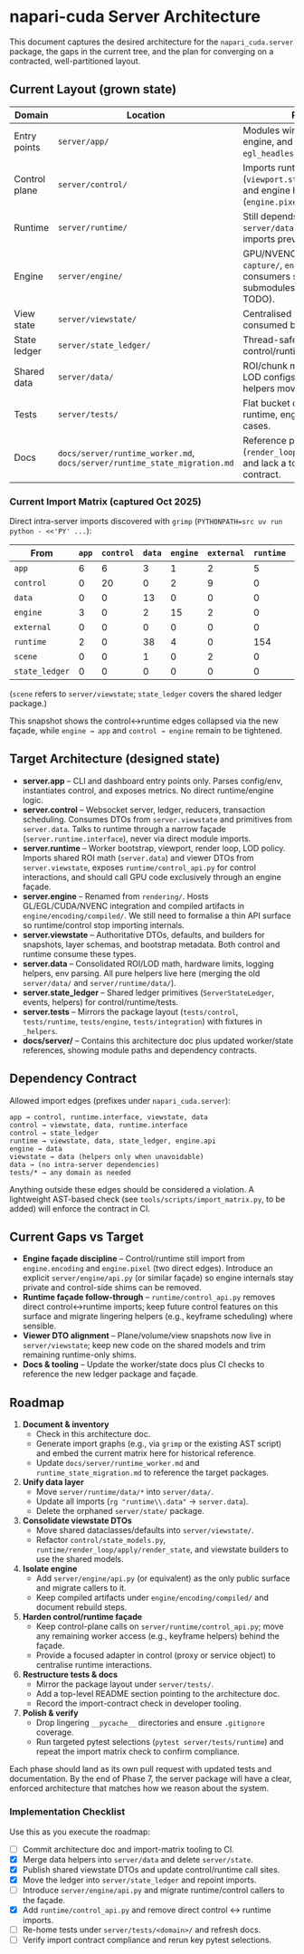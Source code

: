 # napari-cuda Server Architecture

This document captures the desired architecture for the `napari_cuda.server`
package, the gaps in the current tree, and the plan for converging on a
contracted, well-partitioned layout.

## Current Layout (grown state)

| Domain | Location | Reality today |
| --- | --- | --- |
| Entry points | `server/app/` | Modules wire control, runtime, engine, and data directly in `egl_headless_server.py`. |
| Control plane | `server/control/` | Imports runtime state types (`viewport.state`, IPC mailboxes) and engine helpers (`engine.pixel.channel`). |
| Runtime | `server/runtime/` | Still depends on control models and `server/data` helpers; circular imports previously blocked profiling. |
| Engine | `server/engine/` | GPU/NVENC code split across `capture/`, `encoding/`, and `pixel/`; consumers still import these submodules directly (façade TODO). |
| View state | `server/viewstate/` | Centralised viewer DTOs/defaults consumed by control and runtime. |
| State ledger | `server/state_ledger/` | Thread-safe ledger shared across control/runtime/tests. |
| Shared data | `server/data/` | ROI/chunk math, hardware limits, LOD configs. (Former `runtime/data` helpers moved here.) |
| Tests | `server/tests/` | Flat bucket covering control, runtime, engine, and integration cases. |
| Docs | `docs/server/runtime_worker.md`, `docs/server/runtime_state_migration.md` | Reference prior module paths (`render_loop.apply.render_state.*`) and lack a top-level architecture contract. |

### Current Import Matrix (captured Oct 2025)

Direct intra-server imports discovered with `grimp` (`PYTHONPATH=src uv run python - <<'PY' ...`):

| From | `app` | `control` | `data` | `engine` | `external` | `runtime` | `scene` | `state_ledger` |
| --- | --- | --- | --- | --- | --- | --- | --- | --- |
| `app` | 6 | 6 | 3 | 1 | 2 | 5 | 1 | 1 |
| `control` | 0 | 20 | 0 | 2 | 9 | 0 | 4 | 12 |
| `data` | 0 | 0 | 13 | 0 | 0 | 0 | 0 | 0 |
| `engine` | 3 | 0 | 2 | 15 | 2 | 0 | 0 | 0 |
| `external` | 0 | 0 | 0 | 0 | 0 | 0 | 0 | 0 |
| `runtime` | 2 | 0 | 38 | 4 | 0 | 154 | 19 | 2 |
| `scene` | 0 | 0 | 1 | 0 | 2 | 0 | 9 | 1 |
| `state_ledger` | 0 | 0 | 0 | 0 | 0 | 0 | 0 | 0 |

(`scene` refers to `server/viewstate`; `state_ledger` covers the shared ledger package.)

This snapshot shows the control↔runtime edges collapsed via the new façade, while `engine → app` and `control → engine` remain to be tightened.

## Target Architecture (designed state)

- **server.app** – CLI and dashboard entry points only. Parses config/env, instantiates control, and exposes metrics. No direct runtime/engine logic.
- **server.control** – Websocket server, ledger, reducers, transaction scheduling. Consumes DTOs from `server.viewstate` and primitives from `server.data`. Talks to runtime through a narrow façade (`server.runtime.interface`), never via direct module imports.
- **server.runtime** – Worker bootstrap, viewport, render loop, LOD policy. Imports shared ROI math (`server.data`) and viewer DTOs from `server.viewstate`, exposes `runtime/control_api.py` for control interactions, and should call GPU code exclusively through an engine façade.
- **server.engine** – Renamed from `rendering/`. Hosts GL/EGL/CUDA/NVENC integration and compiled artifacts in `engine/encoding/compiled/`. We still need to formalise a thin API surface so runtime/control stop importing internals.
- **server.viewstate** – Authoritative DTOs, defaults, and builders for snapshots, layer schemas, and bootstrap metadata. Both control and runtime consume these types.
- **server.data** – Consolidated ROI/LOD math, hardware limits, logging helpers, env parsing. All pure helpers live here (merging the old `server/data/` and `server/runtime/data/`).
- **server.state_ledger** – Shared ledger primitives (`ServerStateLedger`, events, helpers) for control/runtime/tests.
- **server.tests** – Mirrors the package layout (`tests/control`, `tests/runtime`, `tests/engine`, `tests/integration`) with fixtures in `_helpers`.
- **docs/server/** – Contains this architecture doc plus updated worker/state references, showing module paths and dependency contracts.

## Dependency Contract

Allowed import edges (prefixes under `napari_cuda.server`):

```
app → control, runtime.interface, viewstate, data
control → viewstate, data, runtime.interface
control → state_ledger
runtime → viewstate, data, state_ledger, engine.api
engine → data
viewstate → data (helpers only when unavoidable)
data → (no intra-server dependencies)
tests/* → any domain as needed
```

Anything outside these edges should be considered a violation. A lightweight
AST-based check (see `tools/scripts/import_matrix.py`, to be added) will enforce
the contract in CI.

## Current Gaps vs Target

- **Engine façade discipline** – Control/runtime still import from `engine.encoding` and `engine.pixel` (two direct edges). Introduce an explicit `server/engine/api.py` (or similar façade) so engine internals stay private and control-side shims can be removed.
- **Runtime façade follow-through** – `runtime/control_api.py` removes direct control↔runtime imports; keep future control features on this surface and migrate lingering helpers (e.g., keyframe scheduling) where sensible.
- **Viewer DTO alignment** – Plane/volume/view snapshots now live in `server/viewstate`; keep new code on the shared models and trim remaining runtime-only shims.
- **Docs & tooling** – Update the worker/state docs plus CI checks to reference the new ledger package and façade.

## Roadmap

1. **Document & inventory**
   - Check in this architecture doc.
   - Generate import graphs (e.g., via `grimp` or the existing AST script) and
     embed the current matrix here for historical reference.
   - Update `docs/server/runtime_worker.md` and `runtime_state_migration.md`
     to reference the target packages.
2. **Unify data layer**
   - Move `server/runtime/data/*` into `server/data/`.
   - Update all imports (`rg "runtime\\.data"` → `server.data`).
   - Delete the orphaned `server/state/` package.
3. **Consolidate viewstate DTOs**
   - Move shared dataclasses/defaults into `server/viewstate/`.
   - Refactor `control/state_models.py`, `runtime/render_loop/apply/render_state`,
     and viewstate builders to use the shared models.
4. **Isolate engine**
   - Add `server/engine/api.py` (or equivalent) as the only public surface and migrate callers to it.
   - Keep compiled artifacts under `engine/encoding/compiled/` and document rebuild steps.
5. **Harden control/runtime façade**
   - Keep control-plane calls on `server/runtime/control_api.py`; move any remaining worker access (e.g., keyframe helpers) behind the façade.
   - Provide a focused adapter in control (proxy or service object) to centralise runtime interactions.
6. **Restructure tests & docs**
   - Mirror the package layout under `server/tests/`.
   - Add a top-level README section pointing to the architecture doc.
   - Record the import-contract check in developer tooling.
7. **Polish & verify**
   - Drop lingering `__pycache__` directories and ensure `.gitignore` coverage.
   - Run targeted pytest selections (`pytest server/tests/runtime`) and repeat
     the import matrix check to confirm compliance.

Each phase should land as its own pull request with updated tests and
documentation. By the end of Phase 7, the server package will have a clear,
enforced architecture that matches how we reason about the system.

### Implementation Checklist

Use this as you execute the roadmap:

- [ ] Commit architecture doc and import-matrix tooling to CI.
- [x] Merge data helpers into `server/data` and delete `server/state`.
- [x] Publish shared viewstate DTOs and update control/runtime call sites.
- [x] Move the ledger into `server/state_ledger` and repoint imports.
- [ ] Introduce `server/engine/api.py` and migrate runtime/control callers to the façade.
- [x] Add `runtime/control_api.py` and remove direct control ↔ runtime imports.
- [ ] Re-home tests under `server/tests/<domain>/` and refresh docs.
- [ ] Verify import contract compliance and rerun key pytest selections.
